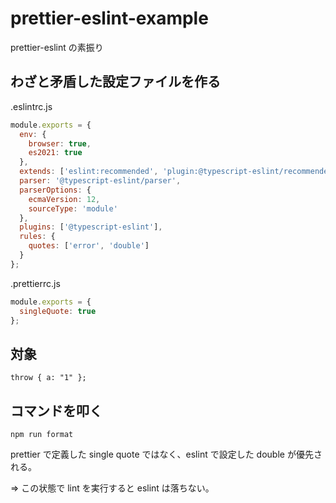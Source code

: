 # prettier-eslint-example

prettier-eslint の素振り

## わざと矛盾した設定ファイルを作る

.eslintrc.js

```js
module.exports = {
  env: {
    browser: true,
    es2021: true
  },
  extends: ['eslint:recommended', 'plugin:@typescript-eslint/recommended'],
  parser: '@typescript-eslint/parser',
  parserOptions: {
    ecmaVersion: 12,
    sourceType: 'module'
  },
  plugins: ['@typescript-eslint'],
  rules: {
    quotes: ['error', 'double']
  }
};
```

.prettierrc.js

```js
module.exports = {
  singleQuote: true
};
```

## 対象

```
throw { a: "1" };
```

## コマンドを叩く

```
npm run format
```

prettier で定義した single quote ではなく、eslint で設定した double が優先される。

=> この状態で lint を実行すると eslint は落ちない。
